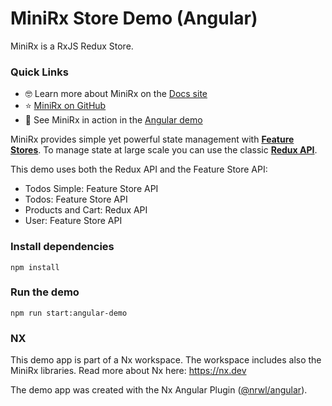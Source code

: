 # MiniRx Store Demo (Angular)

MiniRx is a RxJS Redux Store.

### Quick Links

-   🤓 Learn more about MiniRx on the [Docs site](https://mini-rx.io)
-   ⭐ [MiniRx on GitHub](https://github.com/spierala/mini-rx-store)
-   🚀 See MiniRx in action in the [Angular demo](https://angular-demo.mini-rx.io)

MiniRx provides simple yet powerful state management with **[Feature Stores](https://spierala.github.io/mini-rx-store/docs/fs-quick-start)**.
To manage state at large scale you can use the classic **[Redux API](https://spierala.github.io/mini-rx-store/docs/redux)**.

This demo uses both the Redux API and the Feature Store API:

- Todos Simple: Feature Store API
- Todos: Feature Store API
- Products and Cart: Redux API
- User: Feature Store API

### Install dependencies
`npm install`

### Run the demo
`npm run start:angular-demo`

### NX
This demo app is part of a Nx workspace. The workspace includes also the MiniRx libraries.  Read more about Nx here: https://nx.dev

The demo app was created with the Nx Angular Plugin ([@nrwl/angular](https://nx.dev/packages/angular)).
